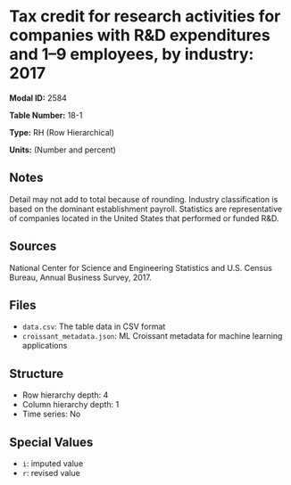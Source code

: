 # Tax credit for research activities for companies with R&D expenditures and 1&#8211;9 employees, by industry: 2017

**Modal ID:** 2584

**Table Number:** 18-1

**Type:** RH (Row Hierarchical)

**Units:** (Number and percent)

## Notes

Detail may not add to total because of rounding. Industry classification is based on the dominant establishment payroll. Statistics are representative of companies located in the United States that performed or funded R&D.

## Sources

National Center for Science and Engineering Statistics and U.S. Census Bureau, Annual Business Survey, 2017.

## Files

- `data.csv`: The table data in CSV format
- `croissant_metadata.json`: ML Croissant metadata for machine learning applications

## Structure

- Row hierarchy depth: 4
- Column hierarchy depth: 1
- Time series: No

## Special Values

- `i`: imputed value
- `r`: revised value
